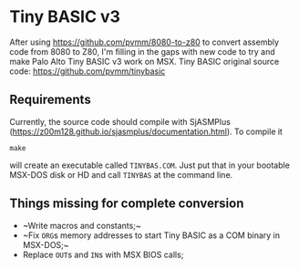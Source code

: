 Tiny BASIC v3
=============

After using https://github.com/pvmm/8080-to-z80 to convert assembly code from 8080 to Z80, I'm filling in the gaps with new code to try and make Palo Alto Tiny BASIC v3 work on MSX. Tiny BASIC original source code: https://github.com/pvmm/tinybasic

Requirements
------------

Currently, the source code should compile with SjASMPlus (https://z00m128.github.io/sjasmplus/documentation.html). To compile it
```
make
```
will create an executable called `TINYBAS.COM`. Just put that in your bootable MSX-DOS disk or HD and call `TINYBAS` at the command line.


Things missing for complete conversion
--------------------------------------

* ~Write macros and constants;~
* ~Fix `ORG`s memory addresses to start Tiny BASIC as a COM binary in MSX-DOS;~
* Replace `OUT`s and `IN`s with MSX BIOS calls;
